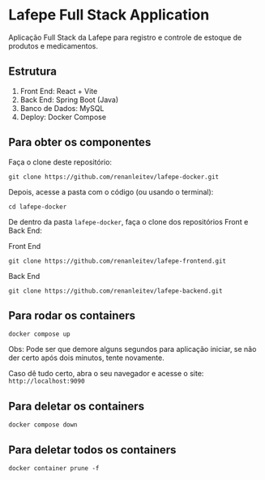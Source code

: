 # Lafepe Full Stack Application

Aplicação Full Stack da Lafepe para registro e controle de estoque de produtos e medicamentos.

## Estrutura

1. Front End: React + Vite
2. Back End: Spring Boot (Java)
3. Banco de Dados: MySQL 
4. Deploy: Docker Compose

## Para obter os componentes

Faça o clone deste repositório:

	git clone https://github.com/renanleitev/lafepe-docker.git

Depois, acesse a pasta com o código (ou usando o terminal):

    cd lafepe-docker

De dentro da pasta ```lafepe-docker```, faça o clone dos repositórios Front e Back End:

Front End
	
	git clone https://github.com/renanleitev/lafepe-frontend.git

Back End

	git clone https://github.com/renanleitev/lafepe-backend.git

## Para rodar os containers

	docker compose up

Obs: Pode ser que demore alguns segundos para aplicação iniciar, se não der certo após dois minutos, tente novamente.

Caso dê tudo certo, abra o seu navegador e acesse o site: ```http://localhost:9090```

## Para deletar os containers

	docker compose down

## Para deletar todos os containers

	docker container prune -f